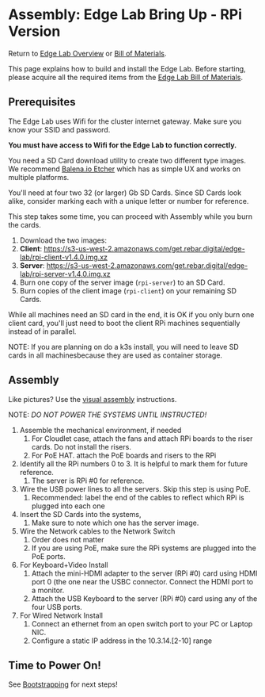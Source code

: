 Assembly: Edge Lab Bring Up - RPi Version
==================

Return to [Edge Lab Overview](README.md) or [Bill of Materials](bill_of_materials.md).

This page explains how to build and install the Edge Lab.  Before starting, please acquire all the required items from the [Edge Lab Bill of Materials](bill_of_materials.md).

Prerequisites
----------------
The Edge Lab uses Wifi for the cluster internet gateway.   Make sure you know your SSID and password.

**You must have access to Wifi for the Edge Lab to function correctly.**

You need a SD Card download utility to create two different type images.  We recommend [Balena.io Etcher](https://github.com/balena-io/etcher) which has as simple UX and works on multiple platforms.

You'll need at four two 32 (or larger) Gb SD Cards.   Since SD Cards look alike, consider marking each with a unique letter or number for reference.

This step takes some time, you can proceed with Assembly while you burn the cards.

1. Download the two images:
  1. **Client**: https://s3-us-west-2.amazonaws.com/get.rebar.digital/edge-lab/rpi-client-v1.4.0.img.xz
  1. **Server**: https://s3-us-west-2.amazonaws.com/get.rebar.digital/edge-lab/rpi-server-v1.4.0.img.xz
1. Burn one copy of the server image (`rpi-server`) to an SD Card.
1. Burn copies of the client image (`rpi-client`) on your remaining SD Cards.

While all machines need an SD card in the end, it is OK if you only burn one client card, you'll just need to boot the client RPi machines sequentially instead of in parallel.

NOTE: If you are planning on do a k3s install, you will need to leave SD cards in all machinesbecause they are used as container storage.

Assembly
------------

Like pictures?  Use the [visual assembly](assembly_visual.md) instructions.

NOTE: *DO NOT POWER THE SYSTEMS UNTIL INSTRUCTED!*

1. Assemble the mechanical environment, if needed
   1. For Cloudlet case, attach the fans and attach RPi boards to the riser cards.  Do not install the risers.
   2. For PoE HAT. attach the PoE boards and risers to the RPi
1. Identify all the RPi numbers 0 to 3.  It is helpful to mark them for future reference.
   1.  The server is RPi #0 for reference.
1. Wire the USB power lines to all the servers.   Skip this step is using PoE.
   1. Recommended: label the end of the cables to reflect which RPi is plugged into each one
1. Insert the SD Cards into the systems,
   1. Make sure to note which one has the server image.
1. Wire the Network cables to the Network Switch
   1. Order does not matter
   1. If you are using PoE, make sure the RPi systems are plugged into the PoE ports.
1. For Keyboard+Video Install
   1. Attach the mini-HDMI adapter to the server (RPi #0) card using HDMI port 0 (the one near the USBC connector.  Connect the HDMI port to a monitor.
   1. Attach the USB Keyboard to the server (RPi #0) card using any of the four USB ports.
1. For Wired Network Install
   1. Connect an ethernet from an open switch port to your PC or Laptop NIC.
   1. Configure a static IP address in the 10.3.14.[2-10] range

Time to Power On!
----

See [Bootstrapping](bootstrapping.md) for next steps!
